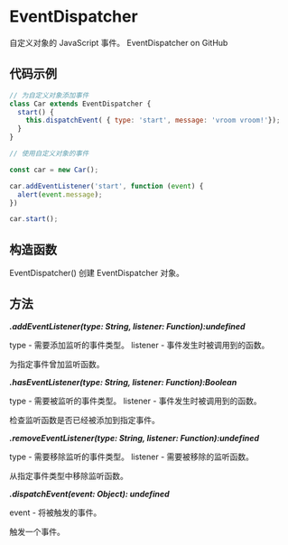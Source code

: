 # EventDispatcher

自定义对象的 JavaScript 事件。
EventDispatcher on GitHub

## 代码示例
```js
// 为自定义对象添加事件
class Car extends EventDispatcher {
  start() {
    this.dispatchEvent( { type: 'start', message: 'vroom vroom!'});
  }
}

// 使用自定义对象的事件

const car = new Car();

car.addEventListener('start', function (event) {
  alert(event.message);
})

car.start();
```

## 构造函数

EventDispatcher()
创建 EventDispatcher 对象。

## 方法

***.addEventListener(type: String, listener: Function):undefined***

type - 需要添加监听的事件类型。
listener - 事件发生时被调用到的函数。

为指定事件曾加监听函数。

***.hasEventListener(type: String, listener: Function):Boolean***

type - 需要被监听的事件类型。
listener - 事件发生时被调用到的函数。

检查监听函数是否已经被添加到指定事件。

***.removeEventListener(type: String, listener: Function):undefined***

type - 需要移除监听的事件类型。
listener - 需要被移除的监听函数。

从指定事件类型中移除监听函数。

***.dispatchEvent(event: Object): undefined***

event - 将被触发的事件。

触发一个事件。

